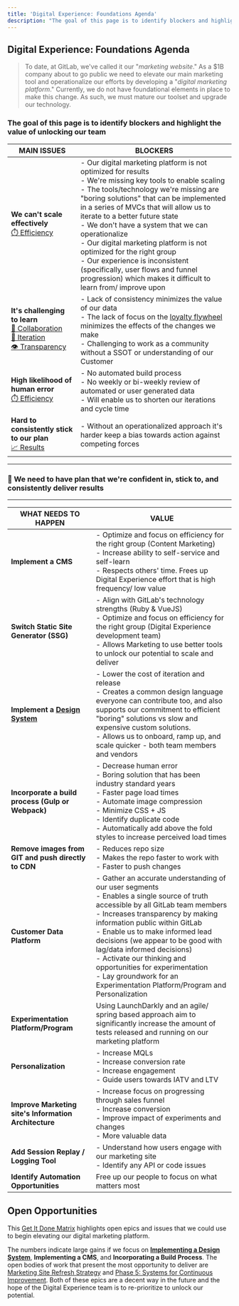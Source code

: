 ```yaml
---
title: 'Digital Experience: Foundations Agenda'
description: "The goal of this page is to identify blockers and highlight the value of unlocking our team."
---
```


## Digital Experience: Foundations Agenda

> To date, at GitLab, we've called it our "_marketing website_." As a $1B company about to go public we need to elevate our main marketing tool and operationalize our efforts by developing a "_digital marketing platform_." Currently, we do not have foundational elements in place to make this change. As such, we must mature our toolset and upgrade our technology.

### The goal of this page is to identify blockers and highlight the value of unlocking our team

| MAIN ISSUES | BLOCKERS |
| ----------- | -------- |
| **We can't scale effectively**<br>[⏱️ Efficiency](/handbook/values/#efficiency) | - Our digital marketing platform is not optimized for results<br>- We're missing key tools to enable scaling<br>- The tools/technology we're missing are "boring solutions" that can be implemented in a series of MVCs that will allow us to iterate to a better future state<br>- We don't have a system that we can operationalize<br>- Our digital marketing platform is not optimized for the right group<br>- Our experience is inconsistent (specifically, user flows and funnel progression) which makes it difficult to learn from/ improve upon |
| **It's challenging to learn**<br>[🤝 Collaboration](/handbook/values/#collaboration)<br>[👣 Iteration](/handbook/values/#iteration)<br>[👁️ Transparency](/handbook/values/#transparency) | - Lack of consistency minimizes the value of our data<br>- The lack of focus on the [loyalty flywheel](https://unity.trustradius.com/wp-content/uploads/hubspot-flywheel-inbound-method-lifecycles-1024x1024.png) minimizes the effects of the changes we make<br>- Challenging to work as a community without a SSOT or understanding of our Customer |
| **High likelihood of human error**<br>[⏱️ Efficiency](/handbook/values/#efficiency) | - No automated build process<br>- No weekly or bi-weekly review of automated or user generated data<br>- Will enable us to shorten our iterations and cycle time |
| **Hard to consistently stick to our plan**<br>[📈 Results](/handbook/values/#results) | - Without an operationalized approach it's harder keep a bias towards action against competing forces |

---

### 🎯 We need to have plan that we're confident in, stick to, and consistently deliver results

---

| WHAT NEEDS TO HAPPEN | VALUE |
| -------------------- | ----- |
| **Implement a CMS** | - Optimize and focus on efficiency for the right group (Content Marketing)<br>- Increase ability to self-service and self-learn<br>- Respects others' time. Frees up Digital Experience effort that is high frequency/ low value |
| **Switch Static Site Generator (SSG)** | - Align with GitLab's technology strengths (Ruby & VueJS)<br>- Optimize and focus on efficiency for the right group (Digital Experience development team)<br>- Allows Marketing to use better tools to unlock our potential to scale and deliver |
| **Implement a [Design System](https://gitlab.com/gitlab-com/marketing/inbound-marketing/slippers-ui)** | - Lower the cost of iteration and release<br>- Creates a common design language everyone can contribute too, and also supports our commitment to efficient "boring" solutions vs slow and expensive custom solutions.<br>- Allows us to onboard, ramp up, and scale quicker - both team members and vendors |
| **Incorporate a build process (Gulp or Webpack)** | - Decrease human error<br>- Boring solution that has been industry standard years<br>- Faster page load times<br>- Automate image compression<br>- Minimize CSS + JS<br>- Identify duplicate code<br>- Automatically add above the fold styles to increase perceived load times |
| **Remove images from GIT and push directly to CDN** | - Reduces repo size<br>- Makes the repo faster to work with<br>- Faster to push changes |
| **Customer Data Platform** | - Gather an accurate understanding of our user segments<br>- Enables a single source of truth accessible by all GitLab team members<br>- Increases transparency by making information public within GitLab<br>- Enable us to make informed lead decisions (we appear to be good with lag/data informed decisions)<br>- Activate our thinking and opportunities for experimentation<br>- Lay groundwork for an Experimentation Platform/Program and Personalization |
| **Experimentation Platform/Program** | Using LaunchDarkly and an agile/ spring based approach aim to significantly increase the amount of tests released and running on our marketing platform |
| **Personalization** | - Increase MQLs<br>- Increase conversion rate<br>- Increase engagement<br>- Guide users towards IATV and LTV |
| **Improve Marketing site's Information Architecture** | - Increase focus on progressing through sales funnel<br>- Increase conversion<br>- Improve impact of experiments and changes<br>- More valuable data |
| **Add Session Replay / Logging Tool** | - Understand how users engage with our marketing site<br>- Identify any API or code issues |
| **Identify Automation Opportunities** | Free up our people to focus on what matters most |

## Open Opportunities

This [Get It Done Matrix](https://docs.google.com/spreadsheets/d/1G809pSClwbGCMaEJdzz_MHykVBOlPV3XYFi-IhU02Oo/edit#gid=0) highlights open epics and issues that we could use to begin elevating our digital marketing platform.

The numbers indicate large gains if we focus on [**Implementing a Design System**](https://gitlab.com/gitlab-com/marketing/inbound-marketing/slippers-ui), **Implementing a CMS**, and **Incorporating a Build Process**. The open bodies of work that present the most opportunity to deliver are [Marketing Site Refresh Strategy](https://gitlab.com/groups/gitlab-com/marketing/growth-marketing/-/epics/32#note_384150218) and [Phase 5: Systems for Continuous Improvement](https://gitlab.com/groups/gitlab-com/marketing/growth-marketing/-/epics/55#note_381002507). Both of these epics are a decent way in the future and the hope of the Digital Experience team is to re-prioritize to unlock our potential.
